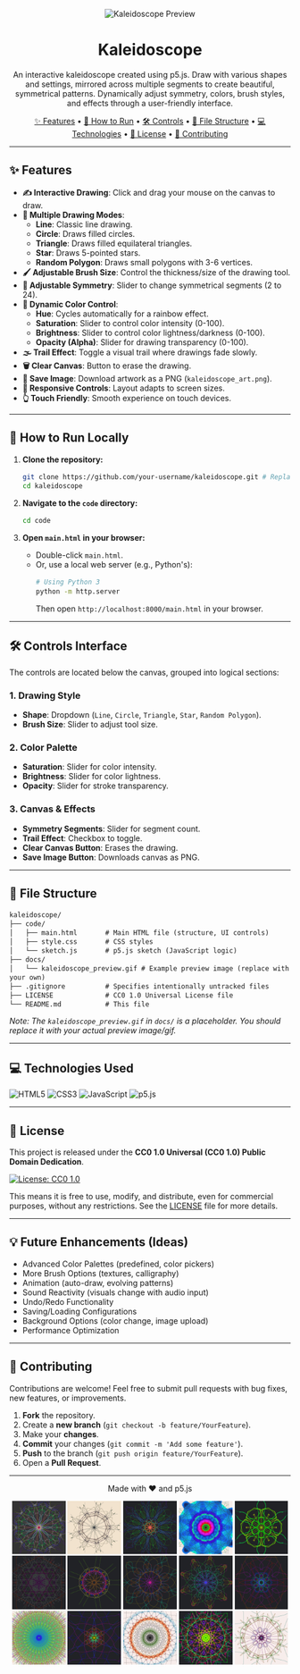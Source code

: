 <p align="center">
  <img width="588" alt="Kaleidoscope Preview" src="assets/main.gif" />
</p>





<h1 align="center"> Kaleidoscope </h1>

<p align="center">
  An interactive kaleidoscope created using p5.js. Draw with various shapes and settings, mirrored across multiple segments to create beautiful, symmetrical patterns. Dynamically adjust symmetry, colors, brush styles, and effects through a user-friendly interface.
</p>

<p align="center">
  <a href="#features">✨ Features</a> •
  <a href="#how-to-run-locally">🚀 How to Run</a> •
  <a href="#controls-interface">🛠️ Controls</a> •
  <a href="#file-structure">📂 File Structure</a> •
  <a href="#technologies-used">💻 Technologies</a> •
  <a href="#license">📜 License</a> •
  <a href="#contributing">🤝 Contributing</a>
</p>

<!-- Optional: Live Demo Badge -->
<!-- 
<p align="center">
  <a href="YOUR_LIVE_DEMO_URL_HERE">
    <img src="https://img.shields.io/badge/Live-Demo-brightgreen?style=for-the-badge&logo=netlify" alt="Live Demo"/>
  </a>
</p>
-->

---

## ✨ Features

*   **✍️ Interactive Drawing**: Click and drag your mouse on the canvas to draw.
*   **🎨 Multiple Drawing Modes**:
    *   **Line**: Classic line drawing.
    *   **Circle**: Draws filled circles.
    *   **Triangle**: Draws filled equilateral triangles.
    *   **Star**: Draws 5-pointed stars.
    *   **Random Polygon**: Draws small polygons with 3-6 vertices.
*   **🖌️ Adjustable Brush Size**: Control the thickness/size of the drawing tool.
*   **🔄 Adjustable Symmetry**: Slider to change symmetrical segments (2 to 24).
*   **🌈 Dynamic Color Control**:
    *   **Hue**: Cycles automatically for a rainbow effect.
    *   **Saturation**: Slider to control color intensity (0-100).
    *   **Brightness**: Slider to control color lightness/darkness (0-100).
    *   **Opacity (Alpha)**: Slider for drawing transparency (0-100).
*   **🌫️ Trail Effect**: Toggle a visual trail where drawings fade slowly.
*   **🗑️ Clear Canvas**: Button to erase the drawing.
*   **💾 Save Image**: Download artwork as a PNG (`kaleidoscope_art.png`).
*   **📱 Responsive Controls**: Layout adapts to screen sizes.
*   **👆 Touch Friendly**: Smooth experience on touch devices.

---

## 🚀 How to Run Locally

1.  **Clone the repository:**
    ```bash
    git clone https://github.com/your-username/kaleidoscope.git # Replace your-username
    cd kaleidoscope
    ```

2.  **Navigate to the `code` directory:**
    ```bash
    cd code
    ```

3.  **Open `main.html` in your browser:**
    *   Double-click `main.html`.
    *   Or, use a local web server (e.g., Python's):
        ```bash
        # Using Python 3
        python -m http.server
        ```
        Then open `http://localhost:8000/main.html` in your browser.

---

## 🛠️ Controls Interface

The controls are located below the canvas, grouped into logical sections:

### 1. Drawing Style
   *   **Shape**: Dropdown (`Line`, `Circle`, `Triangle`, `Star`, `Random Polygon`).
   *   **Brush Size**: Slider to adjust tool size.

### 2. Color Palette
   *   **Saturation**: Slider for color intensity.
   *   **Brightness**: Slider for color lightness.
   *   **Opacity**: Slider for stroke transparency.

### 3. Canvas & Effects
   *   **Symmetry Segments**: Slider for segment count.
   *   **Trail Effect**: Checkbox to toggle.
   *   **Clear Canvas Button**: Erases the drawing.
   *   **Save Image Button**: Downloads canvas as PNG.

---

## 📂 File Structure

```
kaleidoscope/
├── code/
│   ├── main.html       # Main HTML file (structure, UI controls)
│   ├── style.css       # CSS styles
│   └── sketch.js       # p5.js sketch (JavaScript logic)
├── docs/
│   └── kaleidoscope_preview.gif # Example preview image (replace with your own)
├── .gitignore          # Specifies intentionally untracked files
├── LICENSE             # CC0 1.0 Universal License file
└── README.md           # This file
```
*Note: The `kaleidoscope_preview.gif` in `docs/` is a placeholder. You should replace it with your actual preview image/gif.*

---

## 💻 Technologies Used

<p align="left">
  <img src="https://img.shields.io/badge/HTML5-E34F26?style=for-the-badge&logo=html5&logoColor=white" alt="HTML5"/>
  <img src="https://img.shields.io/badge/CSS3-1572B6?style=for-the-badge&logo=css3&logoColor=white" alt="CSS3"/>
  <img src="https://img.shields.io/badge/JavaScript-F7DF1E?style=for-the-badge&logo=javascript&logoColor=black" alt="JavaScript"/>
  <img src="https://img.shields.io/badge/p5.js-ED225D?style=for-the-badge&logo=p5dotjs&logoColor=white" alt="p5.js"/>
</p>

---

## 📜 License

This project is released under the **CC0 1.0 Universal (CC0 1.0) Public Domain Dedication**.

<p align="left">
  <a href="LICENSE">
    <img src="https://img.shields.io/badge/License-CC0_1.0-lightgrey.svg?style=for-the-badge" alt="License: CC0 1.0"/>
  </a>
</p>

This means it is free to use, modify, and distribute, even for commercial purposes, without any restrictions. See the [LICENSE](LICENSE) file for more details.

---

## 💡 Future Enhancements (Ideas)

*   Advanced Color Palettes (predefined, color pickers)
*   More Brush Options (textures, calligraphy)
*   Animation (auto-draw, evolving patterns)
*   Sound Reactivity (visuals change with audio input)
*   Undo/Redo Functionality
*   Saving/Loading Configurations
*   Background Options (color change, image upload)
*   Performance Optimization

---

## 🤝 Contributing

Contributions are welcome! Feel free to submit pull requests with bug fixes, new features, or improvements.

1.  **Fork** the repository.
2.  Create a **new branch** (`git checkout -b feature/YourFeature`).
3.  Make your **changes**.
4.  **Commit** your changes (`git commit -m 'Add some feature'`).
5.  **Push** to the branch (`git push origin feature/YourFeature`).
6.  Open a **Pull Request**.

---

<p align="center">Made with ❤️ and p5.js</p>

<p align="center">
 
 <img width="19%" alt="Kaleidoscope Preview" src="assets/01.png" />
  <img width="19%" alt="Kaleidoscope Preview" src="assets/02.png" />
  <img width="19%" alt="Kaleidoscope Preview" src="assets/03.png" />
  <img width="19%" alt="Kaleidoscope Preview" src="assets/014.png" />
  <img width="19%" alt="Kaleidoscope Preview" src="assets/05.png" />
  <img width="19%" alt="Kaleidoscope Preview" src="assets/06.png" />
  <img width="19%" alt="Kaleidoscope Preview" src="assets/07.png" />
  <img width="19%" alt="Kaleidoscope Preview" src="assets/08.png" />
  <img width="19%" alt="Kaleidoscope Preview" src="assets/09.png" />
  <img width="19%" alt="Kaleidoscope Preview" src="assets/015.png" />
  <img width="19%" alt="Kaleidoscope Preview" src="assets/011.png" />
  <img width="19%" alt="Kaleidoscope Preview" src="assets/012.png" />
  <img width="19%" alt="Kaleidoscope Preview" src="assets/013.png" />
  <img width="19%" alt="Kaleidoscope Preview" src="assets/04.png" />
  <img width="19%" alt="Kaleidoscope Preview" src="assets/010.png" />

  
    

</p>





